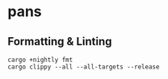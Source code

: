 # pans

## Formatting & Linting

```
cargo +nightly fmt
cargo clippy --all --all-targets --release
```
